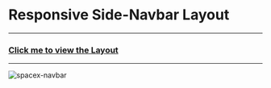 # Responsive Side-Navbar Layout
---
### [Click me to view the Layout](https://harshil2120.github.io/Basic-Front-End-Repository/Responsive-SideNavbar/index.html)
---
![spacex-navbar](https://user-images.githubusercontent.com/35142168/161699540-dd7157f0-23d8-4350-9b9b-dbbddf2a7e8a.gif)
